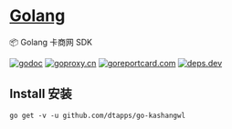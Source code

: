 <h1><a href="https://www.dtapp.net/">Golang</a></h1>

📦 Golang 卡商网 SDK

[comment]: <> (go)
[![godoc](https://pkg.go.dev/badge/github.com/dtapps/go-kashangwl?status.svg)](https://pkg.go.dev/github.com/dtapps/go-kashangwl)
[![goproxy.cn](https://goproxy.cn/stats/github.com/dtapps/go-kashangwl/badges/download-count.svg)](https://goproxy.cn/stats/github.com/dtapps/go-kashangwl)
[![goreportcard.com](https://goreportcard.com/badge/github.com/dtapps/go-kashangwl)](https://goreportcard.com/report/github.com/dtapps/go-kashangwl)
[![deps.dev](https://img.shields.io/badge/deps-go-red.svg)](https://deps.dev/go/github.com%2Fdtapps%2Fgo-kashangwl)

## Install 安装

```Importing
go get -v -u github.com/dtapps/go-kashangwl
```
